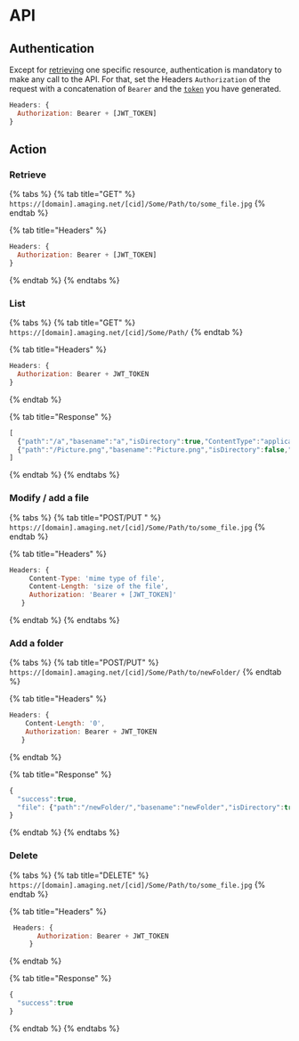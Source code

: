 # API

## Authentication

Except for [retrieving](api.md) one specific resource, authentication is mandatory to make any call to the API. For that, set the Headers `Authorization` of the request with a concatenation of `Bearer` and the [`token`](authentication.md) you have generated.

```javascript
Headers: {
  Authorization: Bearer + [JWT_TOKEN]
}
```

## Action

### Retrieve

{% tabs %}
{% tab title="GET" %}
`https://[domain].amaging.net/[cid]/Some/Path/to/some_file.jpg`
{% endtab %}

{% tab title="Headers" %}
```javascript
Headers: {
  Authorization: Bearer + [JWT_TOKEN]
}
```
{% endtab %}
{% endtabs %}

### List

{% tabs %}
{% tab title="GET" %}
`https://[domain].amaging.net/[cid]/Some/Path/`
{% endtab %}

{% tab title="Headers" %}
```javascript
Headers: {
  Authorization: Bearer + JWT_TOKEN
}
```
{% endtab %}

{% tab title="Response" %}
```javascript
[
  {"path":"/a","basename":"a","isDirectory":true,"ContentType":"application/x-directory","ContentLength":0,"ETag":"\"0\"","LastModified":"2018-09-07T08:58:29.000Z"},
  {"path":"/Picture.png","basename":"Picture.png","isDirectory":false,"ContentLength":37450,"ETag":"\"37450\"","LastModified":"2018-09-11T12:55:03.000Z","ContentType":"image/png"}
]
```
{% endtab %}
{% endtabs %}

### Modify / add a file

{% tabs %}
{% tab title="POST/PUT " %}
`https://[domain].amaging.net/[cid]/Some/Path/to/some_file.jpg`
{% endtab %}

{% tab title="Headers" %}
```javascript
Headers: {
     Content-Type: 'mime type of file',
     Content-Length: 'size of the file',
     Authorization: 'Bearer + [JWT_TOKEN]'
   }
```
{% endtab %}
{% endtabs %}

### Add a folder

{% tabs %}
{% tab title="POST/PUT" %}
`https://[domain].amaging.net/[cid]/Some/Path/to/newFolder/`
{% endtab %}

{% tab title="Headers" %}
```javascript
Headers: {
    Content-Length: '0',
    Authorization: Bearer + JWT_TOKEN
   }
```
{% endtab %}

{% tab title="Response" %}
```javascript
{
  "success":true,
  "file": {"path":"/newFolder/","basename":"newFolder","isDirectory":true,"ContentType":"application/x-directory","ContentLength":0,"ETag":"\"0\"","LastModified":"2018-09-12T10:23:01.000Z"}
}
```
{% endtab %}
{% endtabs %}

### Delete

{% tabs %}
{% tab title="DELETE" %}
`https://[domain].amaging.net/[cid]/Some/Path/to/some_file.jpg`
{% endtab %}

{% tab title="Headers" %}
```javascript
 Headers: {
       Authorization: Bearer + JWT_TOKEN
     }
```
{% endtab %}

{% tab title="Response" %}
```javascript
{
  "success":true
}
```
{% endtab %}
{% endtabs %}

